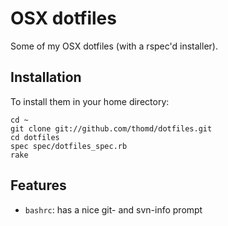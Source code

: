 OSX dotfiles
============

Some of my OSX dotfiles (with a rspec'd installer).


Installation
------------

To install them in your home directory:

    cd ~
    git clone git://github.com/thomd/dotfiles.git
    cd dotfiles
    spec spec/dotfiles_spec.rb
    rake


Features
--------

* `bashrc`: has a nice git- and svn-info prompt



